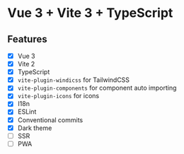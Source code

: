 # Vue 3 + Vite 3 + TypeScript

## Features

- [x] Vue 3
- [x] Vite 2
- [x] TypeScript
- [x] `vite-plugin-windicss` for TailwindCSS
- [x] `vite-plugin-components` for component auto importing
- [x] `vite-plugin-icons` for icons
- [x] I18n
- [x] ESLint
- [x] Conventional commits
- [x] Dark theme
- [ ] SSR
- [ ] PWA
